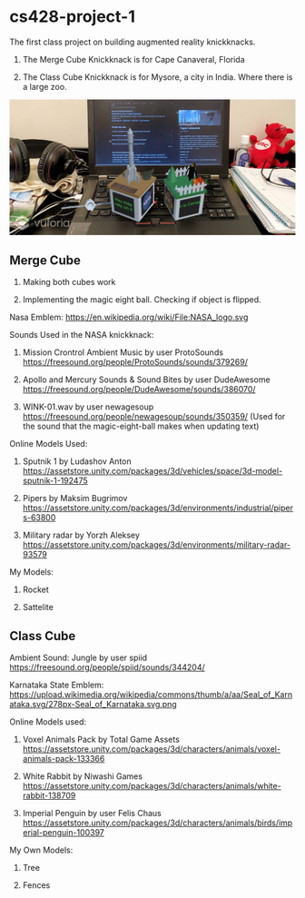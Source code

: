 # cs428-project-1
The first class project on building augmented reality knickknacks.

1. The Merge Cube Knickknack is for Cape Canaveral, Florida

2. The Class Cube Knickknack is for Mysore, a city in India. Where there is a large zoo.

![Sample Image](./sample_image.jpeg)

## Merge Cube

1. Making both cubes work

2. Implementing the magic eight ball.
Checking if object is flipped. 

Nasa Emblem: https://en.wikipedia.org/wiki/File:NASA_logo.svg

Sounds Used in the NASA knickknack:

1. Mission Crontrol Ambient Music by user ProtoSounds https://freesound.org/people/ProtoSounds/sounds/379269/

2. Apollo and Mercury Sounds & Sound Bites by user DudeAwesome https://freesound.org/people/DudeAwesome/sounds/386070/

3. WINK-01.wav by user newagesoup https://freesound.org/people/newagesoup/sounds/350359/ (Used for the sound that the magic-eight-ball makes when updating text)


Online Models Used:

1. Sputnik 1 by Ludashov Anton https://assetstore.unity.com/packages/3d/vehicles/space/3d-model-sputnik-1-192475

2. Pipers by Maksim Bugrimov https://assetstore.unity.com/packages/3d/environments/industrial/pipers-63800

3. Military radar by Yorzh Aleksey https://assetstore.unity.com/packages/3d/environments/military-radar-93579

My Models:

1. Rocket

2. Sattelite

## Class Cube

Ambient Sound:
Jungle by user spiid https://freesound.org/people/spiid/sounds/344204/ 

Karnataka State Emblem: https://upload.wikimedia.org/wikipedia/commons/thumb/a/aa/Seal_of_Karnataka.svg/278px-Seal_of_Karnataka.svg.png

Online Models used:

1. Voxel Animals Pack by Total Game Assets https://assetstore.unity.com/packages/3d/characters/animals/voxel-animals-pack-133366

2. White Rabbit by Niwashi Games https://assetstore.unity.com/packages/3d/characters/animals/white-rabbit-138709

3. Imperial Penguin by user Felis Chaus https://assetstore.unity.com/packages/3d/characters/animals/birds/imperial-penguin-100397



My Own Models:

1. Tree

2. Fences



